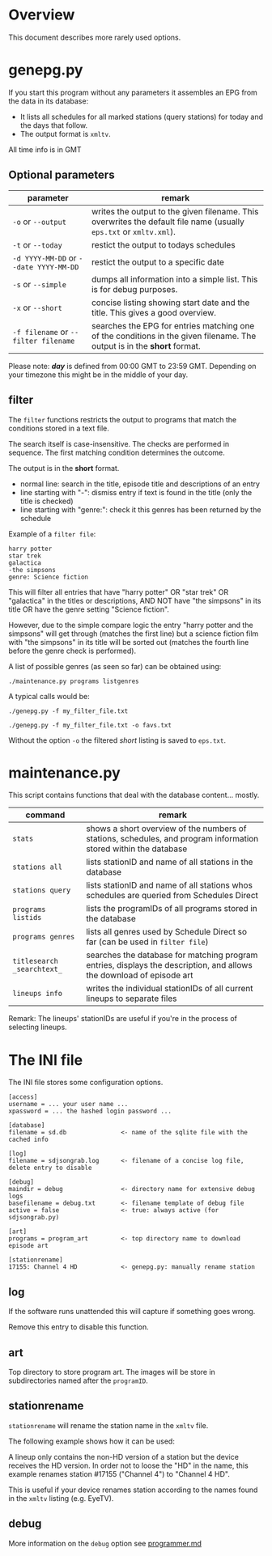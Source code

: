 # Overview

This document describes more rarely used options.

# genepg.py

If you start this program without any parameters it assembles an EPG from the data in its database:

 - It lists all schedules for all marked stations (query stations) for today and the days that follow.
 - The output format is `xmltv`.

All time info is in GMT

## Optional parameters

| parameter | remark |
| --- | --- |
|`-o` or `--output` | writes the output to the given filename. This overwrites the default file name (usually `eps.txt` or `xmltv.xml`). |
| `-t` or `--today` | restict the output to todays schedules |
| `-d YYYY-MM-DD` or `--date YYYY-MM-DD` | restict the output to a specific date |
| `-s` or `--simple` | dumps all information into a simple list.  This is for debug purposes. |
| `-x` or `--short` | concise listing showing start date and the title.  This gives a good overview. |
| `-f filename` or `--filter filename` | searches the EPG for entries matching one of the conditions in the given filename. The output is in the **short** format. |

Please note: ***day*** is defined from 00:00 GMT to 23:59 GMT.  Depending on your timezone this might be in the middle of your day.

## filter

The `filter` functions restricts the output to programs that match the conditions stored in a text file.

The search itself is case-insensitive. The checks are performed in sequence.  The first matching condition determines the outcome.

The output is in the **short** format.

 * normal line: search in the title, episode title and descriptions of an entry
 * line starting with "-": dismiss entry if text is found in the title (only the title is checked)
 * line starting with "genre:": check it this genres has been returned by the schedule

Example of a `filter file`:

```
harry potter
star trek
galactica
-the simpsons
genre: Science fiction
```

This will filter all entries that have "harry potter" OR "star trek" OR "galactica" in the titles or descriptions, AND NOT have "the simpsons" in its title OR have the genre setting "Science fiction".

However, due to the simple compare logic the entry "harry potter and the simpsons" will get through (matches the first line) but a science fiction film with "the simpsons" in its title will be sorted out (matches the fourth line before the genre check is performed).

A list of possible genres (as seen so far) can be obtained using:

```
./maintenance.py programs listgenres
```

A typical calls would be:

```
./genepg.py -f my_filter_file.txt

./genepg.py -f my_filter_file.txt -o favs.txt
```

Without the option `-o` the filtered *short* listing is saved to `eps.txt`.

# maintenance.py

This script contains functions that deal with the database content... mostly.

| command | remark |
| --- | --- |
| `stats` | shows a short overview of the numbers of stations, schedules, and program information stored within the database |
| `stations all` | lists stationID and name of all stations in the database |
| `stations query` | lists stationID and name of all stations whos schedules are queried from Schedules Direct |
| `programs listids` | lists the programIDs of all programs stored in the database |
| `programs genres` | lists all genres used by Schedule Direct so far (can be used in `filter file`) |
| `titlesearch _searchtext_` | searches the database for matching program entries, displays the description, and allows the download of episode art |
| `lineups info` | writes the individual stationIDs of all current lineups to separate files |

Remark: The lineups' stationIDs are useful if you're in the process of selecting lineups.

# The INI file

The INI file stores some configuration options.

```
[access]
username = ... your user name ...
xpassword = ... the hashed login password ...

[database]
filename = sd.db               <- name of the sqlite file with the cached info

[log]
filename = sdjsongrab.log      <- filename of a concise log file, delete entry to disable

[debug]
maindir = debug                <- directory name for extensive debug logs
basefilename = debug.txt       <- filename template of debug file
active = false                 <- true: always active (for sdjsongrab.py)

[art]
programs = program_art         <- top directory name to download episode art

[stationrename]
17155: Channel 4 HD            <- genepg.py: manually rename station
```

## log

If the software runs unattended this will capture if something goes wrong.

Remove this entry to disable this function.

## art

Top directory to store program art.  The images will be store in subdirectories named after the `programID`.

## stationrename

`stationrename` will rename the station name in the `xmltv` file.

The following example shows how it can be used:

A lineup only contains the non-HD version of a station but the device receives the HD version.
In order not to loose the "HD" in the name, this example renames station #17155 ("Channel 4") to "Channel 4 HD".

This is useful if your device renames station according to the names found in the `xmltv` listing (e.g. EyeTV).


## debug

More information on the `debug` option see [programmer.md](./programmer.md)